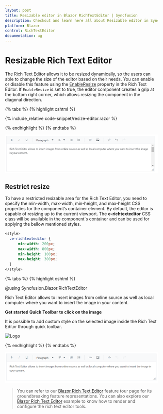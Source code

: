 ```yaml
---
layout: post
title: Resizable editor in Blazor RichTextEditor | Syncfusion
description: Checkout and learn here all about Resizable editor in Syncfusion Blazor RichTextEditor component and much more.
platform: Blazor
control: RichTextEditor
documentation: ug
---
```


# Resizable Rich Text Editor

The Rich Text Editor allows it to be resized dynamically, so the users can able to change the size of the editor based on their needs. You can enable or disable this feature using the [EnableResize](https://help.syncfusion.com/cr/blazor/Syncfusion.Blazor.RichTextEditor.SfRichTextEditor.html#Syncfusion_Blazor_RichTextEditor_SfRichTextEditor_EnableResize) property in the Rich Text Editor. If `EnableResize` is set to true, the editor component creates a grip at the bottom right corner, which allows resizing the component in the diagonal direction.

{% tabs %}
{% highlight cshtml %}

{% include_relative code-snippet/resize-editor.razor %}

{% endhighlight %}
{% endtabs %}

![Resizing in Blazor RichTextEditor](./images/blazor-richtexteditor-resizing.png)

## Restrict resize

To have a restricted resizable area for the Rich Text Editor, you need to specify the min-width, max-width, min-height, and max-height CSS properties for the component’s container element. By default, the editor is capable of resizing up to the current viewport. The **e-richtexteditor** CSS class will be available in the component's container and can be used for applying the bellow mentioned styles.

```css
<style>
  .e-richtexteditor {
      min-width: 200px;
      max-width: 800px;
      min-height: 100px;
      max-height: 300px;
  }
</style>

```

{% tabs %}
{% highlight cshtml %}

@using Syncfusion.Blazor.RichTextEditor

<SfRichTextEditor EnableResize="true" CssClass='.e-richtexteditor'>
    <p>Rich Text Editor allows to insert images from online source as well as local computer where you want to insert the image in your content.</p><p><b>Get started Quick Toolbar to click on the image</b></p><p>It is possible to add custom style on the selected image inside the Rich Text Editor through quick toolbar.</p><img alt='Logo' style='width: 300px; height: 300px; transform: rotate(0deg);' src='images/RichTextEditor/RTEImage-Feather.png' />
</SfRichTextEditor>
<style>
    .e-richtexteditor {
        min-width: 200px;
        max-width: 800px;
        min-height: 100px;
        max-height: 300px;
    }
</style>

{% endhighlight %}
{% endtabs %}

![Restrict resize in Blazor RichTextEditor](./images/blazor-richtexteditor-restrict-resize.png)

> You can refer to our [Blazor Rich Text Editor](https://www.syncfusion.com/blazor-components/blazor-wysiwyg-rich-text-editor) feature tour page for its groundbreaking feature representations. You can also explore our [Blazor Rich Text Editor](https://blazor.syncfusion.com/demos/rich-text-editor/overview?theme=bootstrap4) example to know how to render and configure the rich text editor tools.